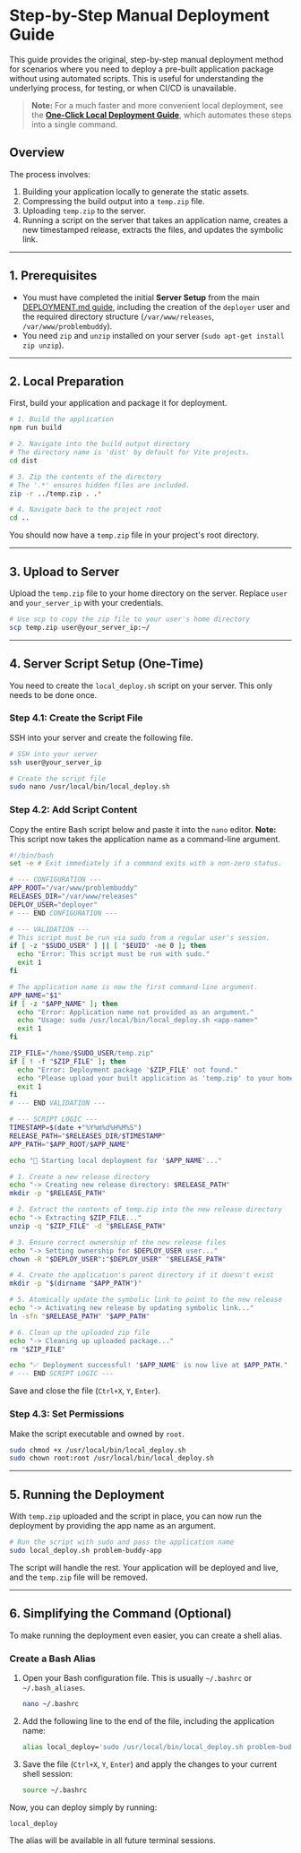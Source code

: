 # Step-by-Step Manual Deployment Guide

This guide provides the original, step-by-step manual deployment method for scenarios where you need to deploy a pre-built application package without using automated scripts. This is useful for understanding the underlying process, for testing, or when CI/CD is unavailable.

> **Note:** For a much faster and more convenient local deployment, see the **[One-Click Local Deployment Guide](AUTOMATED_LOCAL_DEPLOYMENT.md)**, which automates these steps into a single command.

## Overview

The process involves:
1.  Building your application locally to generate the static assets.
2.  Compressing the build output into a `temp.zip` file.
3.  Uploading `temp.zip` to the server.
4.  Running a script on the server that takes an application name, creates a new timestamped release, extracts the files, and updates the symbolic link.

---

## 1. Prerequisites

-   You must have completed the initial **Server Setup** from the main [DEPLOYMENT.md guide](DEPLOYMENT.md), including the creation of the `deployer` user and the required directory structure (`/var/www/releases`, `/var/www/problembuddy`).
-   You need `zip` and `unzip` installed on your server (`sudo apt-get install zip unzip`).

---

## 2. Local Preparation

First, build your application and package it for deployment.

```bash
# 1. Build the application
npm run build

# 2. Navigate into the build output directory
# The directory name is 'dist' by default for Vite projects.
cd dist

# 3. Zip the contents of the directory
# The '.*' ensures hidden files are included.
zip -r ../temp.zip . .*

# 4. Navigate back to the project root
cd ..
```

You should now have a `temp.zip` file in your project's root directory.

---

## 3. Upload to Server

Upload the `temp.zip` file to your home directory on the server. Replace `user` and `your_server_ip` with your credentials.

```bash
# Use scp to copy the zip file to your user's home directory
scp temp.zip user@your_server_ip:~/
```

---

## 4. Server Script Setup (One-Time)

You need to create the `local_deploy.sh` script on your server. This only needs to be done once.

### Step 4.1: Create the Script File

SSH into your server and create the following file.

```bash
# SSH into your server
ssh user@your_server_ip

# Create the script file
sudo nano /usr/local/bin/local_deploy.sh
```

### Step 4.2: Add Script Content

Copy the entire Bash script below and paste it into the `nano` editor. **Note:** This script now takes the application name as a command-line argument.

```bash
#!/bin/bash
set -e # Exit immediately if a command exits with a non-zero status.

# --- CONFIGURATION ---
APP_ROOT="/var/www/problembuddy"
RELEASES_DIR="/var/www/releases"
DEPLOY_USER="deployer"
# --- END CONFIGURATION ---

# --- VALIDATION ---
# This script must be run via sudo from a regular user's session.
if [ -z "$SUDO_USER" ] || [ "$EUID" -ne 0 ]; then
  echo "Error: This script must be run with sudo."
  exit 1
fi

# The application name is now the first command-line argument.
APP_NAME="$1"
if [ -z "$APP_NAME" ]; then
  echo "Error: Application name not provided as an argument."
  echo "Usage: sudo /usr/local/bin/local_deploy.sh <app-name>"
  exit 1
fi

ZIP_FILE="/home/$SUDO_USER/temp.zip"
if [ ! -f "$ZIP_FILE" ]; then
  echo "Error: Deployment package '$ZIP_FILE' not found."
  echo "Please upload your built application as 'temp.zip' to your home directory first."
  exit 1
fi
# --- END VALIDATION ---

# --- SCRIPT LOGIC ---
TIMESTAMP=$(date +"%Y%m%d%H%M%S")
RELEASE_PATH="$RELEASES_DIR/$TIMESTAMP"
APP_PATH="$APP_ROOT/$APP_NAME"

echo "🚀 Starting local deployment for '$APP_NAME'..."

# 1. Create a new release directory
echo "-> Creating new release directory: $RELEASE_PATH"
mkdir -p "$RELEASE_PATH"

# 2. Extract the contents of temp.zip into the new release directory
echo "-> Extracting $ZIP_FILE..."
unzip -q "$ZIP_FILE" -d "$RELEASE_PATH"

# 3. Ensure correct ownership of the new release files
echo "-> Setting ownership for $DEPLOY_USER user..."
chown -R "$DEPLOY_USER":"$DEPLOY_USER" "$RELEASE_PATH"

# 4. Create the application's parent directory if it doesn't exist
mkdir -p "$(dirname "$APP_PATH")"

# 5. Atomically update the symbolic link to point to the new release
echo "-> Activating new release by updating symbolic link..."
ln -sfn "$RELEASE_PATH" "$APP_PATH"

# 6. Clean up the uploaded zip file
echo "-> Cleaning up uploaded package..."
rm "$ZIP_FILE"

echo "✅ Deployment successful! '$APP_NAME' is now live at $APP_PATH."
# --- END SCRIPT LOGIC ---
```
Save and close the file (`Ctrl+X`, `Y`, `Enter`).

### Step 4.3: Set Permissions

Make the script executable and owned by `root`.
```bash
sudo chmod +x /usr/local/bin/local_deploy.sh
sudo chown root:root /usr/local/bin/local_deploy.sh
```

---

## 5. Running the Deployment

With `temp.zip` uploaded and the script in place, you can now run the deployment by providing the app name as an argument.

```bash
# Run the script with sudo and pass the application name
sudo local_deploy.sh problem-buddy-app
```

The script will handle the rest. Your application will be deployed and live, and the `temp.zip` file will be removed.

---

## 6. Simplifying the Command (Optional)

To make running the deployment even easier, you can create a shell alias.

### Create a Bash Alias

1.  Open your Bash configuration file. This is usually `~/.bashrc` or `~/.bash_aliases`.
    ```bash
    nano ~/.bashrc
    ```

2.  Add the following line to the end of the file, including the application name:
    ```bash
    alias local_deploy='sudo /usr/local/bin/local_deploy.sh problem-buddy-app'
    ```

3.  Save the file (`Ctrl+X`, `Y`, `Enter`) and apply the changes to your current shell session:
    ```bash
    source ~/.bashrc
    ```

Now, you can deploy simply by running:
```bash
local_deploy
```
The alias will be available in all future terminal sessions.
